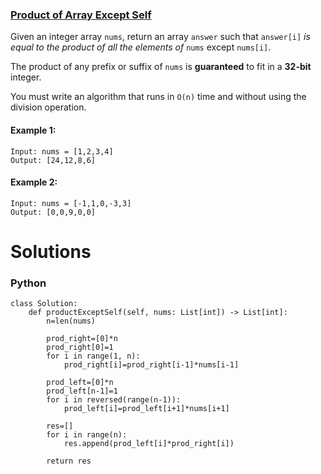 ### [Product of Array Except Self](https://leetcode.com/problems/product-of-array-except-self/) <br>

Given an integer array `nums`, return an array `answer` such that `answer[i]` *is equal to the product of all the elements of* `nums` except `nums[i]`.

The product of any prefix or suffix of `nums` is **guaranteed** to fit in a **32-bit** integer.

You must write an algorithm that runs in `O(n)` time and without using the division operation.


#### Example 1:

```
Input: nums = [1,2,3,4]
Output: [24,12,8,6]

```

#### Example 2:

```
Input: nums = [-1,1,0,-3,3]
Output: [0,0,9,0,0]

```

# Solutions

### Python
```
class Solution:
    def productExceptSelf(self, nums: List[int]) -> List[int]:
        n=len(nums)
        
        prod_right=[0]*n
        prod_right[0]=1
        for i in range(1, n):
            prod_right[i]=prod_right[i-1]*nums[i-1]
        
        prod_left=[0]*n
        prod_left[n-1]=1
        for i in reversed(range(n-1)):
            prod_left[i]=prod_left[i+1]*nums[i+1]
            
        res=[]
        for i in range(n):
            res.append(prod_left[i]*prod_right[i])
        
        return res
```
